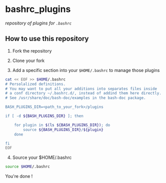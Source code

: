 # bashrc_plugins
_repository of plugins for `.bashrc`_

## How to use this repository

1. Fork the repository

2. Clone your fork

3. Add a specific section into your `$HOME/.bashrc` to manage those plugins

```bash
cat << EOF >> $HOME/.bashrc
# Persolalized definitions.
# You may want to put all your additions into separates files inside
# a conf directory ~/.bashrc.d/, instead of addind them here directly.
# See /usr/share/doc/bash-doc/examples in the bash-doc package.

BASH_PLUGINS_DIR=<path_to_your_fork>/plugins

if [ -d ${BASH_PLUGINS_DIR} ]; then

    for plugin in $(ls ${BASH_PLUGINS_DIR}); do
        source ${BASH_PLUGINS_DIR}/${plugin}
    done

fi
EOF
```

4. Source your $HOME/.bashrc

```bash
source $HOME/.bashrc
```

You're done !
